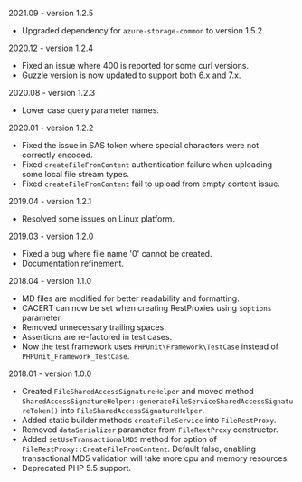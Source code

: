 2021.09 - version 1.2.5
* Upgraded dependency for `azure-storage-common` to version 1.5.2.

2020.12 - version 1.2.4
* Fixed an issue where 400 is reported for some curl versions.
* Guzzle version is now updated to support both 6.x and 7.x.

2020.08 - version 1.2.3
* Lower case query parameter names.

2020.01 - version 1.2.2
* Fixed the issue in SAS token where special characters were not correctly encoded.
* Fixed `createFileFromContent` authentication failure when uploading some local file stream types. 
* Fixed `createFileFromContent` fail to upload from empty content issue.

2019.04 - version 1.2.1
* Resolved some issues on Linux platform.

2019.03 - version 1.2.0
* Fixed a bug where file name '0' cannot be created.
* Documentation refinement.

2018.04 - version 1.1.0

* MD files are modified for better readability and formatting.
* CACERT can now be set when creating RestProxies using `$options` parameter.
* Removed unnecessary trailing spaces.
* Assertions are re-factored in test cases.
* Now the test framework uses `PHPUnit\Framework\TestCase` instead of `PHPUnit_Framework_TestCase`.

2018.01 - version 1.0.0

* Created `FileSharedAccessSignatureHelper` and moved method `SharedAccessSignatureHelper::generateFileServiceSharedAccessSignatureToken()` into `FileSharedAccessSignatureHelper`.
* Added static builder methods `createFileService` into `FileRestProxy`.
* Removed `dataSerializer` parameter from `FileRextProxy` constructor.
* Added `setUseTransactionalMD5` method for option of `FileRestProxy::CreateFileFromContent`.  Default false, enabling transactional MD5 validation will take more cpu and memory resources.
* Deprecated PHP 5.5 support.